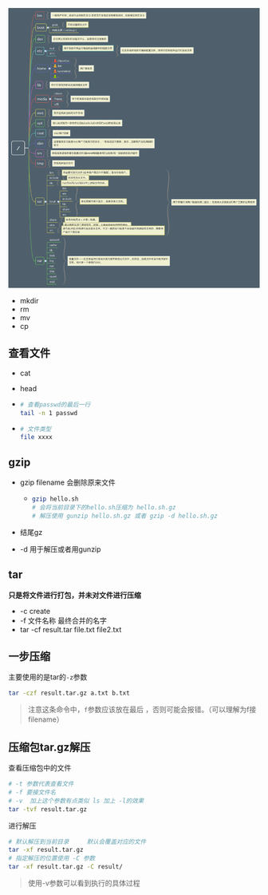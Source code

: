 ![4-1](md_img/文件结构/4-1.png)

* mkdir
* rm 
* mv
* cp



## 查看文件

* cat

* head

* ```bash
  # 查看passwd的最后一行
  tail -n 1 passwd
  ```

* ```bash
  # 文件类型
  file xxxx
  ```

## gzip

* gzip filename 会删除原来文件

  * ```bash
    gzip hello.sh
    # 会将当前目录下的hello.sh压缩为 hello.sh.gz
    # 解压使用 gunzip hello.sh.gz 或者 gzip -d hello.sh.gz
    ```

* 结尾gz

* -d 用于解压或者用gunzip

## tar

**只是将文件进行打包，并未对文件进行压缩**

* -c create
* -f 文件名称 最终合并的名字
* tar -cf result.tar file.txt file2.txt

## 一步压缩

主要使用的是tar的`-z`参数

```bash
tar -czf result.tar.gz a.txt b.txt
```

>注意这条命令中，`f`参数应该放在最后 ，否则可能会报错。（可以理解为f接filename）

## 压缩包tar.gz解压

查看压缩包中的文件 

```bash
# -t 参数代表查看文件
# -f 要接文件名
# -v  加上这个参数有点类似 ls 加上 -l的效果
tar -tvf result.tar.gz
```

进行解压

```bash
# 默认解压到当前目录     默认会覆盖对应的文件
tar -xf result.tar.gz 
# 指定解压的位置使用 -C 参数
tar -xf result.tar.gz -C result/
```

>使用-v参数可以看到执行的具体过程
